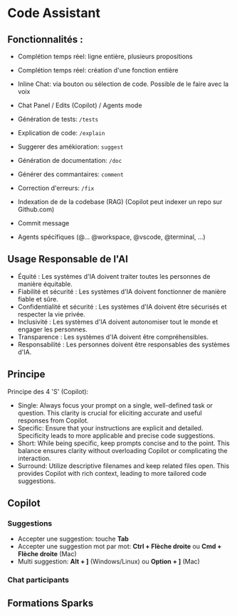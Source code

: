 # Code Assistant

## Fonctionnalités :
* Complétion temps réel: ligne entière, plusieurs propositions
* Complétion temps réel: création d'une fonction entière
* Inline Chat: via bouton ou sélection de code. Possible de le faire avec la voix
* Chat Panel / Edits (Copilot) / Agents mode
* Génération de tests: `/tests`
* Explication de code: `/explain`
* Suggerer des amékioration: `suggest`
* Génération de documentation: `/doc`
* Générer des commantaires: `comment`
* Correction d'erreurs: `/fix` 
* Indexation de de la codebase (RAG) (Copilot peut indexer un repo sur Github.com)

* Commit message
* Agents spécifiques (@... @workspace, @vscode, @terminal, ...)

## Usage Responsable de l'AI

* Équité : Les systèmes d'IA doivent traiter toutes les personnes de manière équitable.
* Fiabilité et sécurité : Les systèmes d'IA doivent fonctionner de manière fiable et sûre.
* Confidentialité et sécurité : Les systèmes d'IA doivent être sécurisés et respecter la vie privée.
* Inclusivité : Les systèmes d'IA doivent autonomiser tout le monde et engager les personnes.
* Transparence : Les systèmes d'IA doivent être compréhensibles.
* Responsabilité : Les personnes doivent être responsables des systèmes d'IA.

## Principe

Principe des 4 'S' (Copilot):
* Single: Always focus your prompt on a single, well-defined task or question. This clarity is crucial for eliciting accurate and useful responses from Copilot.
* Specific: Ensure that your instructions are explicit and detailed. Specificity leads to more applicable and precise code suggestions.
* Short: While being specific, keep prompts concise and to the point. This balance ensures clarity without overloading Copilot or complicating the interaction.
* Surround: Utilize descriptive filenames and keep related files open. This provides Copilot with rich context, leading to more tailored code suggestions.


## Copilot
### Suggestions
* Accepter une suggestion: touche **Tab**
* Accepter une suggestion mot par mot: **Ctrl + Flèche droite** ou **Cmd + Flèche droite** (Mac)
* Multi suggestion: **Alt + ]** (Windows/Linux) ou **Option + ]** (Mac) 

### Chat participants


## Formations Sparks

